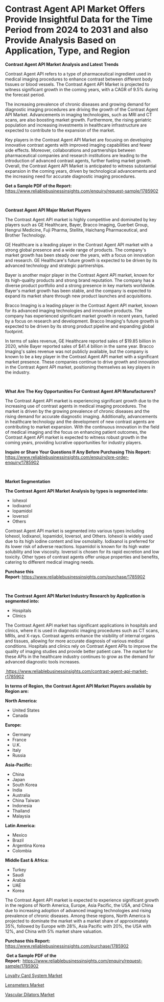<p><h1>Contrast Agent API Market Offers Provide Insightful Data for the Time Period from 2024 to 2031 and also Provide Analysis Based on Application, Type, and Region</h1></p><p><strong>Contrast Agent API Market Analysis and Latest Trends</strong></p>
<p><p>Contrast Agent API refers to a type of pharmaceutical ingredient used in medical imaging procedures to enhance contrast between different body tissues or blood vessels. The Contrast Agent API Market is projected to witness significant growth in the coming years, with a CAGR of 9.5% during the forecast period. </p><p>The increasing prevalence of chronic diseases and growing demand for diagnostic imaging procedures are driving the growth of the Contrast Agent API Market. Advancements in imaging technologies, such as MRI and CT scans, are also boosting market growth. Furthermore, the rising geriatric population and increasing investments in healthcare infrastructure are expected to contribute to the expansion of the market.</p><p>Key players in the Contrast Agent API Market are focusing on developing innovative contrast agents with improved imaging capabilities and fewer side effects. Moreover, collaborations and partnerships between pharmaceutical companies and research institutions are leading to the introduction of advanced contrast agents, further fueling market growth. Overall, the Contrast Agent API Market is anticipated to witness substantial expansion in the coming years, driven by technological advancements and the increasing need for accurate diagnostic imaging procedures.</p></p>
<p><strong>Get a Sample PDF of the Report:&nbsp;</strong> <a href="https://www.reliablebusinessinsights.com/enquiry/request-sample/1785902">https://www.reliablebusinessinsights.com/enquiry/request-sample/1785902</a></p>
<p>&nbsp;</p>
<p><strong>Contrast Agent API Major Market Players</strong></p>
<p><p>The Contrast Agent API market is highly competitive and dominated by key players such as GE Healthcare, Bayer, Bracco Imaging, Guerbet Group, Hengrui Medicine, Fuji Pharma, Stellite, Haichang Pharmaceutical, and Brother Technology. </p><p>GE Healthcare is a leading player in the Contrast Agent API market with a strong global presence and a wide range of products. The company's market growth has been steady over the years, with a focus on innovation and research. GE Healthcare's future growth is expected to be driven by its advanced technology and strategic partnerships.</p><p>Bayer is another major player in the Contrast Agent API market, known for its high-quality products and strong brand reputation. The company has a diverse product portfolio and a strong presence in key markets worldwide. Bayer's market growth has been stable, and the company is expected to expand its market share through new product launches and acquisitions.</p><p>Bracco Imaging is a leading player in the Contrast Agent API market, known for its advanced imaging technologies and innovative products. The company has experienced significant market growth in recent years, fueled by a focus on research and development. Bracco Imaging's future growth is expected to be driven by its strong product pipeline and expanding global footprint.</p><p>In terms of sales revenue, GE Healthcare reported sales of $19.85 billion in 2020, while Bayer reported sales of $41.4 billion in the same year. Bracco Imaging's sales revenue was not publicly available, but the company is known to be a key player in the Contrast Agent API market with a significant market presence. These companies continue to drive growth and innovation in the Contrast Agent API market, positioning themselves as key players in the industry.</p></p>
<p>&nbsp;</p>
<p><strong>What Are The Key Opportunities For Contrast Agent API Manufacturers?</strong></p>
<p><p>The Contrast Agent API market is experiencing significant growth due to the increasing use of contrast agents in medical imaging procedures. The market is driven by the growing prevalence of chronic diseases and the rising demand for accurate diagnostic imaging. Additionally, advancements in healthcare technology and the development of new contrast agents are contributing to market expansion. With the continuous innovation in the field of medical imaging and the focus on enhancing patient outcomes, the Contrast Agent API market is expected to witness robust growth in the coming years, providing lucrative opportunities for industry players.</p></p>
<p><strong>Inquire or Share Your Questions If Any Before Purchasing This Report:</strong> <a href="https://www.reliablebusinessinsights.com/enquiry/pre-order-enquiry/1785902">https://www.reliablebusinessinsights.com/enquiry/pre-order-enquiry/1785902</a></p>
<p>&nbsp;</p>
<p><strong>Market Segmentation</strong></p>
<p><strong>The Contrast Agent API Market Analysis by types is segmented into:</strong></p>
<p><ul><li>Iohexol</li><li>Iodixanol</li><li>Iopamidol</li><li>Ioversol</li><li>Others</li></ul></p>
<p><p>Contrast Agent API market is segmented into various types including Iohexol, Iodixanol, Iopamidol, Ioversol, and Others. Iohexol is widely used due to its high iodine content and low osmolality. Iodixanol is preferred for its lower risk of adverse reactions. Iopamidol is known for its high water solubility and low viscosity. Ioversol is chosen for its rapid excretion and low toxicity. Other types of contrast agents offer unique properties and benefits, catering to different medical imaging needs.</p></p>
<p><strong>Purchase this Report:&nbsp;</strong><a href="https://www.reliablebusinessinsights.com/purchase/1785902">https://www.reliablebusinessinsights.com/purchase/1785902</a></p>
<p>&nbsp;</p>
<p><strong>The Contrast Agent API Market Industry Research by Application is segmented into:</strong></p>
<p><ul><li>Hospitals</li><li>Clinics</li></ul></p>
<p><p>The Contrast Agent API market has significant applications in hospitals and clinics, where it is used in diagnostic imaging procedures such as CT scans, MRIs, and X-rays. Contrast agents enhance the visibility of internal organs and tissues, allowing for more accurate diagnosis of various medical conditions. Hospitals and clinics rely on Contrast Agent APIs to improve the quality of imaging studies and provide better patient care. The market for these APIs in the healthcare industry continues to grow as the demand for advanced diagnostic tools increases.</p></p>
<p><a href="https://www.reliablebusinessinsights.com/contrast-agent-api-market-r1785902">&nbsp;https://www.reliablebusinessinsights.com/contrast-agent-api-market-r1785902</a></p>
<p><strong>In terms of Region, the Contrast Agent API Market Players available by Region are:</strong></p>
<p>
    <p> <strong> North America: </strong>
        <ul>
            <li>United States</li>
            <li>Canada</li>
        </ul>
        </p> 
    <p> <strong> Europe: </strong>
        <ul>
            <li>Germany</li>
            <li>France</li>
            <li>U.K.</li>
            <li>Italy</li>
            <li>Russia</li>
        </ul>
        </p> 
    <p> <strong> Asia-Pacific: </strong>
        <ul>
            <li>China</li>
            <li>Japan</li>
            <li>South Korea</li>
            <li>India</li>
            <li>Australia</li>
            <li>China Taiwan</li>
            <li>Indonesia</li>
            <li>Thailand</li>
            <li>Malaysia</li>
        </ul>
        </p> 
    <p> <strong> Latin America: </strong>
        <ul>
            <li>Mexico</li>
            <li>Brazil</li>
            <li>Argentina Korea</li>
            <li>Colombia</li>
        </ul>
        </p> 
    <p> <strong> Middle East & Africa: </strong>
        <ul>
            <li>Turkey</li>
            <li>Saudi</li>
            <li>Arabia</li>
            <li>UAE</li>
            <li>Korea</li>
        </ul>
    </p>
    </p>
<p><p>The Contrast Agent API market is expected to experience significant growth in the regions of North America, Europe, Asia Pacific, the USA, and China due to increasing adoption of advanced imaging technologies and rising prevalence of chronic diseases. Among these regions, North America is projected to dominate the market with a market share of approximately 35%, followed by Europe with 28%, Asia Pacific with 20%, the USA with 12%, and China with 5% market share valuation.</p></p>
<p><strong>Purchase this Report: </strong><a href="https://www.reliablebusinessinsights.com/purchase/1785902">https://www.reliablebusinessinsights.com/purchase/1785902</a></p>
<p>&nbsp;<strong>Get a Sample PDF of the Report:&nbsp;&nbsp;</strong><a href="https://www.reliablebusinessinsights.com/enquiry/request-sample/1785902">https://www.reliablebusinessinsights.com/enquiry/request-sample/1785902</a></p>
<p><strong></strong></p>
<p><p><a href="https://www.linkedin.com/pulse/loyalty-card-system-market-comprehensive-assessment-fvzne">Loyalty Card System Market</a></p><p><a href="https://www.linkedin.com/pulse/lensmeters-market-analysis-its-cagr-segmentation-global-industry-7qhae">Lensmeters Market</a></p><p><a href="https://www.linkedin.com/pulse/vascular-dilatorsnbspmarket-focuses-market-share-size-projected-w80ze">Vascular Dilators Market</a></p></p>